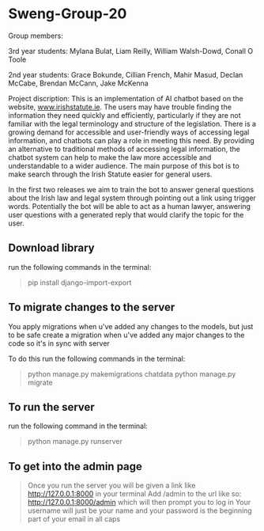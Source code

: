 # Sweng-Group-20

Group members:

3rd year students:
Mylana Bulat,
Liam Reilly,
William Walsh-Dowd, 
Conall O Toole

2nd year students:
Grace Bokunde,
Cillian French,
Mahir Masud,
Declan McCabe,
Brendan McCann,
Jake McKenna

Project discription:
This is an implementation of AI chatbot based on the website, www.irishstatute.ie.  The users may have trouble finding the information they need quickly and efficiently, particularly if they are not familiar with the legal terminology and structure of the legislation.
There is a growing demand for accessible and user-friendly ways of accessing legal information, and chatbots can play a role in meeting this need. By providing an alternative to traditional methods of accessing legal information, the chatbot system can help to make the law more accessible and understandable to a wider audience. The main purpose of this bot is to make search through the Irish Statute easier for general users.

In the first two releases we aim to train the bot to answer general questions about the Irish law and legal system through pointing out a link using trigger words. 
Potentially the bot will be able to act as a human lawyer, answering user questions with a generated reply that would clarify the topic for the user. 

## Download library

run the following commands in the terminal:
> pip install django-import-export

## To migrate changes to the server

You apply migrations when u've added any changes to the models, but just to be safe create a migration when u've added any major changes to the code so it's in sync with server

To do this run the following commands in the terminal:
> python manage.py makemigrations chatdata
> python manage.py migrate

## To run the server

run the following command in the terminal: 
> python manage.py runserver

## To get into the admin page

> Once you run the server you will be given a link like http://127.0.0.1:8000 in your terminal
> Add /admin to the url like so: http://127.0.0.1:8000/admin which will then prompt you to log in 
> Your username will just be your name and your password is the beginning part of your email in all caps 



